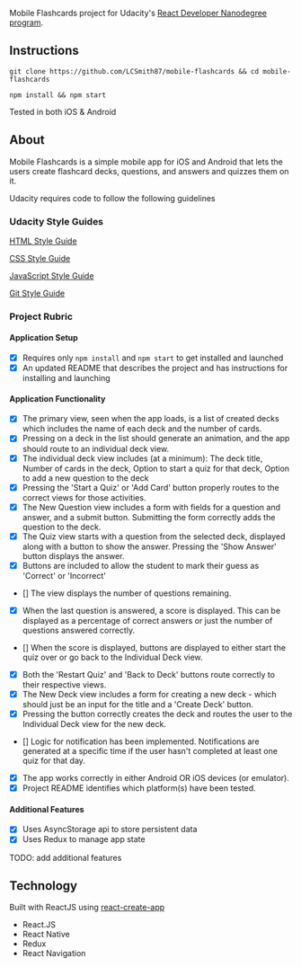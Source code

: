 Mobile Flashcards project for Udacity's [React Developer Nanodegree program](https://www.udacity.com/course/react-nanodegree--nd019).

## Instructions

`git clone https://github.com/LCSmith87/mobile-flashcards && cd mobile-flashcards`

`npm install && npm start`

Tested in both iOS & Android

## About

Mobile Flashcards is a simple mobile app for iOS and Android that lets the users create flashcard decks, questions, and answers and quizzes them on it.

Udacity requires code to follow the following guidelines


### Udacity Style Guides

[HTML Style Guide](http://udacity.github.io/frontend-nanodegree-styleguide/index.html)

[CSS Style Guide](http://udacity.github.io/frontend-nanodegree-styleguide/css.html)

[JavaScript Style Guide](http://udacity.github.io/frontend-nanodegree-styleguide/javascript.html)

[Git Style Guide](https://udacity.github.io/git-styleguide/)

### Project Rubric

#### Application Setup

- [x] Requires only `npm install` and `npm start` to get installed and launched
- [x] An updated README that describes the project and has instructions for installing and launching

#### Application Functionality

- [x] The primary view, seen when the app loads, is a list of created decks which includes the name of each deck and the number of cards.
- [x] Pressing on a deck in the list should generate an animation, and the app should route to an individual deck view.
- [x] The individual deck view includes (at a minimum): The deck title, Number of cards in the deck, Option to start a quiz for that deck, Option to add a new question to the deck
- [x] Pressing the 'Start a Quiz' or 'Add Card' button properly routes to the correct views for those activities.
- [x] The New Question view includes a form with fields for a question and answer, and a submit button. Submitting the form correctly adds the question to the deck.
- [x] The Quiz view starts with a question from the selected deck, displayed along with a button to show the answer. Pressing the 'Show Answer' button displays the answer.
- [x] Buttons are included to allow the student to mark their guess as 'Correct' or 'Incorrect'
- [] The view displays the number of questions remaining.
- [x] When the last question is answered, a score is displayed. This can be displayed as a percentage of correct answers or just the number of questions answered correctly.
- [] When the score is displayed, buttons are displayed to either start the quiz over or go back to the Individual Deck view.
- [x] Both the 'Restart Quiz' and 'Back to Deck' buttons route correctly to their respective views.
- [x] The New Deck view includes a form for creating a new deck - which should just be an input for the title and a 'Create Deck' button.
- [x] Pressing the button correctly creates the deck and routes the user to the Individual Deck view for the new deck.
- [] Logic for notification has been implemented. Notifications are generated at a specific time if the user hasn't completed at least one quiz for that day.
- [x] The app works correctly in either Android OR iOS devices (or emulator).
- [x] Project README identifies which platform(s) have been tested.

#### Additional Features

- [x] Uses AsyncStorage api to store persistent data
- [x] Uses Redux to manage app state

TODO: add additional features


## Technology

Built with ReactJS using [react-create-app](https://github.com/facebook/create-react-app)

- React.JS
- React Native
- Redux
- React Navigation
